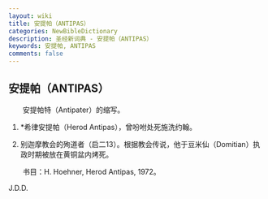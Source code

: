 ```yaml
---
layout: wiki
title: 安提帕（ANTIPAS）
categories: NewBibleDictionary
description: 圣经新词典 - 安提帕（ANTIPAS）
keywords: 安提帕, ANTIPAS
comments: false
---
```


## 安提帕（ANTIPAS）

　　安提帕特（Antipater）的缩写。

1. *希律安提帕（Herod Antipas），曾吩咐处死施洗约翰。

2. 别迦摩教会的殉道者（启二13）。根据教会传说，他于豆米仙（Domitian）执政时期被放在黄铜盆内烤死。

　　书目：H. Hoehner, Herod Antipas, 1972。

J.D.D.






